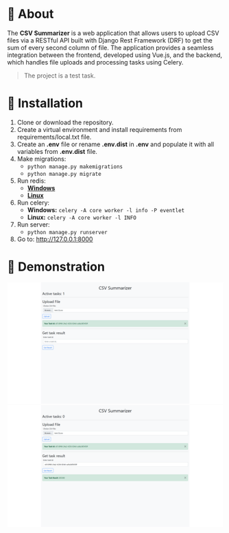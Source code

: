 # 📃 About

The **CSV Summarizer** is a web application that allows users to upload CSV files via a RESTful API built with Django Rest Framework (DRF) to get the sum of every second column of file. The application provides a seamless integration between the frontend, developed using Vue.js, and the backend, which handles file uploads and processing tasks using Celery.
> The project is a test task.

# 💽 Installation

1. Clone or download the repository.
2. Create a virtual environment and install requirements from requirements/local.txt file.
3. Create an **.env** file or rename **.env.dist** in **.env** and populate it with all variables from **.env.dist**
   file.
4. Make migrations:
    * `python manage.py makemigrations`
    * `python manage.py migrate`
5. Run redis:
    * [**Windows**](https://github.com/microsoftarchive/redis/releases)
    * [**Linux**](https://www.digitalocean.com/community/tutorials/how-to-install-and-secure-redis-on-ubuntu-22-04)
6. Run celery:
    * **Windows:** `celery -A core worker -l info -P eventlet`
    * **Linux:** `celery -A core worker -l INFO`
7. Run server:
    * `python manage.py runserver`
8. Go to: http://127.0.0.1:8000

# 🌄 Demonstration

![creating_task](images/creating_task.png)
![task_result](images/task_result.png)
